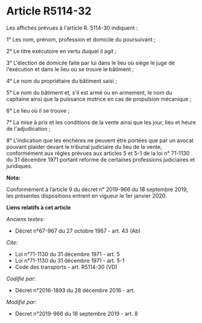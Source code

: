 # Article R5114-32

Les affiches prévues à l'article R. 5114-30 indiquent : 

1° Les nom, prénom, profession et domicile du poursuivant ; 

2° Le titre exécutoire en vertu duquel il agit ; 

3° L'élection de domicile faite par lui dans le lieu où siège le juge de l'exécution et dans le lieu où se trouve le
bâtiment ; 

4° Le nom du propriétaire du bâtiment saisi ; 

5° Le nom du bâtiment et, s'il est armé ou en armement, le nom du capitaine ainsi que la puissance motrice en cas de
propulsion mécanique ; 

6° Le lieu où il se trouve ; 

7° La mise à prix et les conditions de la vente ainsi que les jour, lieu et heure de l'adjudication ; 

8° L'indication que les enchères ne peuvent être portées que par un avocat pouvant plaider devant le   tribunal judiciaire du
lieu de la vente, conformément aux règles prévues aux articles 5 et 5-1 de la loi n° 71-1130 du 31 décembre 1971 portant
réforme de certaines professions judiciaires et juridiques.

**Nota:**

Conformément à l’article 9 du décret n° 2019-966 du 18 septembre 2019, les présentes dispositions entrent en vigueur le 1er
janvier 2020.

**Liens relatifs à cet article**

_Anciens textes_:

  - Décret n°67-967 du 27 octobre 1967 - art. 43 (Ab)

_Cite_:

  - Loi n°71-1130 du 31 décembre 1971 - art. 5
  - Loi n°71-1130 du 31 décembre 1971 - art. 5-1
  - Code des transports - art. R5114-30 (VD)

_Codifié par_:

  - Décret n°2016-1893 du 28 décembre 2016 - art.

_Modifié par_:

  - Décret n°2019-966 du 18 septembre 2019 - art. 8
